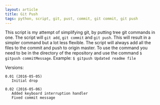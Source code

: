 ```yaml
---
layout: article
title: Git Push
tags: python, script, git, pust, commit, git commit, git push
---
```


This script is my attempt of simplifying git, by putting tree git commands in one.
The script will  ```git add```, ```git commit``` and ```git push```.
This will result in a simpler command but a lot less flexible.
The script will always add all the files to the commit and push to origin master.
To use the command you need to be in the directory of the repository and use the command ```$ gitpush commitMessage```.
Example: ```$ gitpush Updated readme file```

Versions:

```text
0.01 (2016-05-05)
   Initial drop

0.02 (2016-05-06)
   Added keyboard interruption handler
   Fixed commit message
```